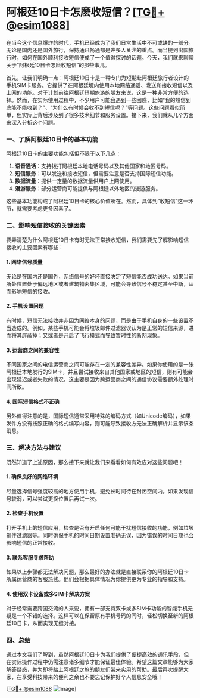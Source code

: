 # 阿根廷10日卡怎麽收短信？[[TG💪+ @esim1088](https://t.me/s/esim1088)]

在当今这个信息爆炸的时代，手机已经成为了我们日常生活中不可或缺的一部分。无论是国内还是国外旅行，保持通讯畅通都是许多人关注的重点。而当提到出国旅行时，如何在国外顺利接收短信便成了一个值得探讨的话题。今天，我们就来聊聊关于“阿根廷10日卡怎麽收短信”的那些事儿。

首先，让我们明确一点：阿根廷10日卡是一种专门为短期赴阿根廷旅行者设计的手机SIM卡服务。它提供了在阿根廷境内使用本地网络通话、发送和接收短信以及上网的功能。对于计划前往阿根廷短期旅游的朋友来说，这是一种非常方便的选择。然而，在实际使用过程中，不少用户可能会遇到一些困惑，比如“我的短信到底能不能收到？”、“为什么有时候会收不到短信呢？”等问题。这些问题看似简单，但实际上背后涉及到了很多技术细节和服务设置。接下来，我们就从几个方面来深入分析这个问题。

### 一、了解阿根廷10日卡的基本功能

阿根廷10日卡的主要功能包括但不限于以下几点：

1. **语音通话**：支持拨打阿根廷本地电话号码以及其他国家和地区号码。
2. **短信服务**：可以发送和接收短信，但需要注意是否支持国际短信功能。
3. **数据流量**：提供一定量的数据流量供用户上网使用。
4. **漫游服务**：部分运营商可能提供与阿根廷以外地区的漫游服务。

这些基本功能构成了阿根廷10日卡的核心价值所在。然而，具体到“收短信”这一环节，就需要考虑更多因素了。

### 二、影响短信接收的关键因素

要弄清楚为什么阿根廷10日卡有时无法正常接收短信，我们需要先了解影响短信接收的主要因素有哪些：

#### 1. 网络信号质量
无论是在国内还是国外，网络信号的好坏直接决定了短信能否成功送达。如果当前所处位置处于偏远地区或者建筑物密集区域，可能会导致信号不稳定甚至中断，从而影响短信的接收。

#### 2. 手机设置问题
有时候，短信无法接收并非因为网络本身的问题，而是由于手机自身的一些设置不当造成的。例如，某些手机可能会将垃圾邮件过滤器误认为是正常的短信来源，进而将其屏蔽掉；又或者是开启了飞行模式而导致暂时性的断网现象。

#### 3. 运营商之间的兼容性
不同国家之间的电信运营商之间可能存在一定的兼容性差异。如果你使用的是一张阿根廷本地发行的SIM卡，并且尝试接收来自其他国家或地区的短信，则有可能会出现延迟或者失败的情况。这主要是因为跨运营商之间的通信协议需要额外处理时间所致。

#### 4. 国际短信格式不正确
另外值得注意的是，国际短信通常采用特殊的编码方式（如Unicode编码），如果发件方没有按照正确的格式编写内容，则可能导致接收方无法正确解析并显示该条消息。

### 三、解决方法与建议

既然知道了上述原因，那么接下来就让我们来看看如何有效应对这些问题吧！

#### 1. 确保良好的网络环境
尽量选择信号强度较高的地方使用手机，避免长时间待在封闭空间内。如果发现信号较弱，可以尝试更换位置后再试一次。

#### 2. 检查手机设置
打开手机上的短信应用，检查是否有开启任何可能干扰短信接收的功能，例如垃圾邮件过滤器等。同时确保手机的时间日期设置准确无误，因为错误的时间日期也会影响短信的正常接收。

#### 3. 联系客服寻求帮助
如果以上步骤都无法解决问题，那么最好的办法就是直接联系你的阿根廷10日卡所属运营商的客服热线。他们会根据具体情况为你提供更为专业的指导和支持。

#### 4. 使用双卡设备或多SIM卡解决方案
对于经常需要跨国交流的人来说，拥有一部支持双卡或多SIM卡功能的智能手机无疑是一个不错的选择。这样可以在保留原有手机号码的同时，轻松切换至新的阿根廷10日卡，从而实现无缝对接。

### 四、总结

通过本文我们了解到，虽然阿根廷10日卡为我们提供了便捷高效的通讯手段，但在实际操作过程中仍需注意诸多细节才能保证最佳体验。希望这篇文章能够为大家解答疑惑，并为即将踏上阿根廷之旅的朋友们带来实用的帮助。最后再次提醒大家，在享受科技带来的便利之余也不要忘记保护好个人信息安全哦！

[[TG💪+ @esim1088](https://t.me/s/esim1088) ![Image](https://i.postimg.cc/4NQfJmqS/Snipaste-2025-05-13-00-14-12.png)]